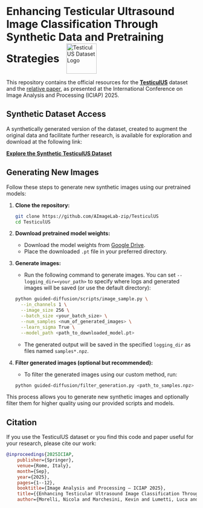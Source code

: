 <p align="left">
  <a href="https://federicobolelli.it/pub_files/2025iciap.pdf" style="vertical-align: middle; font-size: 2em; font-weight: bold; text-decoration: none; color: inherit;">
    Enhancing Testicular Ultrasound Image Classification Through Synthetic Data and Pretraining Strategies
  </a>
  <img src="https://ditto.ing.unimore.it/static/testiculus/logo_w_text.png" alt="TesticulUS Dataset Logo" width="80" style="vertical-align: middle; margin-left: 12px;"/>
</p>

This repository contains the official resources for the [**TesticulUS**](https://ditto.ing.unimore.it/testiculus/) dataset and the [relative paper](https://federicobolelli.it/pub_files/2025iciap.pdf), as presented at the International Conference on Image Analysis and Processing (ICIAP) 2025.


## Synthetic Dataset Access

A synthetically generated version of the dataset, created to augment the original data and facilitate further research, is available for exploration and download at the following link:

[**Explore the Synthetic TesticulUS Dataset**](https://ditto.ing.unimore.it/testiculus/)

## Generating New Images

Follow these steps to generate new synthetic images using our pretrained models:

1. **Clone the repository:**
   ```bash
   git clone https://github.com/AImageLab-zip/TesticulUS
   cd TesticulUS
   ```

2. **Download pretrained model weights:**
   - Download the model weights from [Google Drive](https://drive.google.com/file/d/1-UwCh1NuuwQXmMJ1yrNlT-08wlYmtQG3/view?usp=sharing).
   - Place the downloaded `.pt` file in your preferred directory.

3. **Generate images:**
   - Run the following command to generate images. You can set `--logging_dir=<your_path>` to specify where logs and generated images will be saved (or use the default directory):
   ```bash
   python guided-diffusion/scripts/image_sample.py \
     --in_channels 1 \
     --image_size 256 \
     --batch_size <your_batch_size> \
     --num_samples <num_of_generated_images> \
     --learn_sigma True \
     --model_path <path_to_downloaded_model.pt>
   ```
   - The generated output will be saved in the specified `logging_dir` as files named `samples*.npz`.

4. **Filter generated images (optional but recommended):**
   - To filter the generated images using our custom method, run:
   ```bash
   python guided-diffusion/filter_generation.py <path_to_samples.npz> --output_path=<output_directory>
   ```

This process allows you to generate new synthetic images and optionally filter them for higher quality using our provided scripts and models.

## Citation

If you use the TesticulUS dataset or you find this code and paper useful for your research, please cite our work:

```bibtex
@inproceedings{2025ICIAP, 
    publisher={Springer},
    venue={Rome, Italy}, 
    month={Sep}, 
    year={2025}, 
    pages={1--12}, 
    booktitle={Image Analysis and Processing – ICIAP 2025}, 
    title={{Enhancing Testicular Ultrasound Image Classification Through Synthetic Data and Pretraining Strategies}}, 
    author={Morelli, Nicola and Marchesini, Kevin and Lumetti, Luca and Santi, Daniele and Grana, Costantino and Bolelli, Federico}}
```
